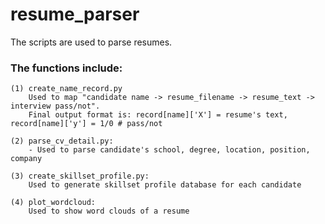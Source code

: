 # resume_parser

The scripts are used to parse resumes. 

### The functions include:
    (1) create_name_record.py
        Used to map "candidate name -> resume_filename -> resume_text -> interview pass/not".
        Final output format is: record[name]['X'] = resume's text, record[name]['y'] = 1/0 # pass/not
    
    (2) parse_cv_detail.py:
        - Used to parse candidate's school, degree, location, position, company
    
    (3) create_skillset_profile.py:
        Used to generate skillset profile database for each candidate
    
    (4) plot_wordcloud:
        Used to show word clouds of a resume

